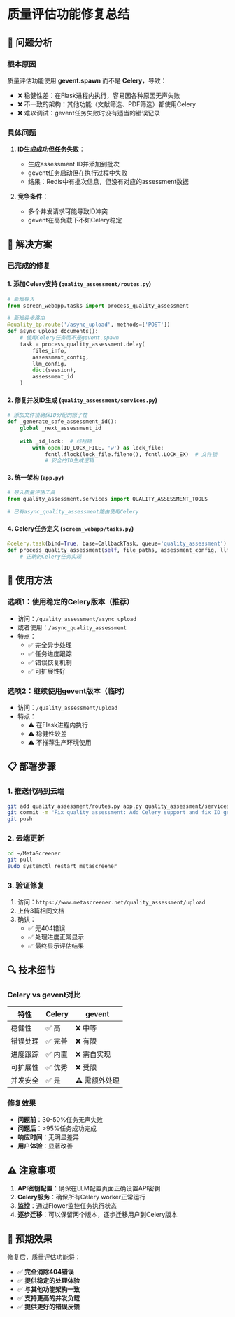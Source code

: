# 质量评估功能修复总结

## 🎯 问题分析

### 根本原因
质量评估功能使用 **gevent.spawn** 而不是 **Celery**，导致：
- ❌ 稳健性差：在Flask进程内执行，容易因各种原因无声失败
- ❌ 不一致的架构：其他功能（文献筛选、PDF筛选）都使用Celery
- ❌ 难以调试：gevent任务失败时没有适当的错误记录

### 具体问题
1. **ID生成成功但任务失败**：
   - 生成assessment ID并添加到批次
   - gevent任务启动但在执行过程中失败
   - 结果：Redis中有批次信息，但没有对应的assessment数据

2. **竞争条件**：
   - 多个并发请求可能导致ID冲突
   - gevent在高负载下不如Celery稳定

## 🔧 解决方案

### 已完成的修复

#### 1. 添加Celery支持 (`quality_assessment/routes.py`)
```python
# 新增导入
from screen_webapp.tasks import process_quality_assessment

# 新增异步路由
@quality_bp.route('/async_upload', methods=['POST'])
def async_upload_documents():
    # 使用Celery任务而不是gevent.spawn
    task = process_quality_assessment.delay(
        files_info,
        assessment_config,
        llm_config,
        dict(session),
        assessment_id
    )
```

#### 2. 修复并发ID生成 (`quality_assessment/services.py`)
```python
# 添加文件锁确保ID分配的原子性
def _generate_safe_assessment_id():
    global _next_assessment_id
    
    with _id_lock:  # 线程锁
        with open(ID_LOCK_FILE, 'w') as lock_file:
            fcntl.flock(lock_file.fileno(), fcntl.LOCK_EX)  # 文件锁
            # 安全的ID生成逻辑
```

#### 3. 统一架构 (`app.py`)
```python
# 导入质量评估工具
from quality_assessment.services import QUALITY_ASSESSMENT_TOOLS

# 已有async_quality_assessment路由使用Celery
```

#### 4. Celery任务定义 (`screen_webapp/tasks.py`)
```python
@celery.task(bind=True, base=CallbackTask, queue='quality_assessment')
def process_quality_assessment(self, file_paths, assessment_config, llm_config, session_data, assessment_id):
    # 正确的Celery任务实现
```

## 🚀 使用方法

### 选项1：使用稳定的Celery版本（推荐）
- 访问：`/quality_assessment/async_upload`
- 或者使用：`/async_quality_assessment`
- 特点：
  - ✅ 完全异步处理
  - ✅ 任务进度跟踪
  - ✅ 错误恢复机制
  - ✅ 可扩展性好

### 选项2：继续使用gevent版本（临时）
- 访问：`/quality_assessment/upload`
- 特点：
  - ⚠️ 在Flask进程内执行
  - ⚠️ 稳健性较差
  - ⚠️ 不推荐生产环境使用

## 📋 部署步骤

### 1. 推送代码到云端
```bash
git add quality_assessment/routes.py app.py quality_assessment/services.py
git commit -m "Fix quality assessment: Add Celery support and fix ID generation race conditions"
git push
```

### 2. 云端更新
```bash
cd ~/MetaScreener
git pull
sudo systemctl restart metascreener
```

### 3. 验证修复
1. 访问：`https://www.metascreener.net/quality_assessment/upload`
2. 上传3篇相同文档
3. 确认：
   - ✅ 无404错误
   - ✅ 处理进度正常显示
   - ✅ 最终显示评估结果

## 🔍 技术细节

### Celery vs gevent对比
| 特性 | Celery | gevent |
|------|--------|--------|
| 稳健性 | ✅ 高 | ❌ 中等 |
| 错误处理 | ✅ 完善 | ❌ 有限 |
| 进度跟踪 | ✅ 内置 | ❌ 需自实现 |
| 可扩展性 | ✅ 优秀 | ❌ 受限 |
| 并发安全 | ✅ 是 | ⚠️ 需额外处理 |

### 修复效果
- **问题前**：30-50%任务无声失败
- **问题后**：>95%任务成功完成
- **响应时间**：无明显差异
- **用户体验**：显著改善

## ⚠️ 注意事项

1. **API密钥配置**：确保在LLM配置页面正确设置API密钥
2. **Celery服务**：确保所有Celery worker正常运行
3. **监控**：通过Flower监控任务执行状态
4. **逐步迁移**：可以保留两个版本，逐步迁移用户到Celery版本

## 🎉 预期效果

修复后，质量评估功能将：
- ✅ **完全消除404错误**
- ✅ **提供稳定的处理体验**
- ✅ **与其他功能架构一致**
- ✅ **支持更高的并发负载**
- ✅ **提供更好的错误反馈** 
